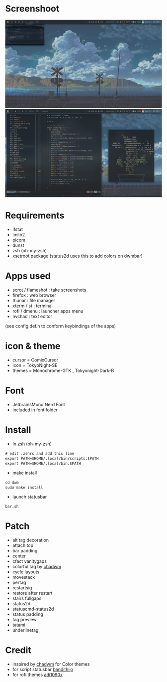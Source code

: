 # Screenshoot
<img src="https://github.com/yuraa-id/dwm/blob/main/screenshot/Screenshot_2023-08-22_14-33-17.png">
<img src="https://github.com/yuraa-id/dwm/blob/main/screenshot/Screenshot_2023-08-22_14-16-53.png">

# Requirements
- ifstat
- imlib2 
- picom
- dunst
- zsh (oh-my-zsh)
- xsetroot package (status2d uses this to add colors on dwmbar)

# Apps used
- scrot / flameshot : take screenshots
- firefox           : web browser
- thunar            : file manager
- xterm / st        : terminal
- rofi / dmenu      : launcher apps menu
- nvchad            : text editor

(see config.def.h to conform keybindings of the apps)

# icon & theme
- cursor = ComixCursor
- icon   = TokyoNight-SE
- themes = Monochrome-GTK , Tokyonight-Dark-B

# Font
- JetbrainsMono Nerd Font
- included in font folder

# Install 
- In zsh (oh-my-zsh)
```
# edit .zshrc and add this line
export PATH=$HOME/.local/bin/scripts:$PATH
export PATH=$HOME/.local/bin:$PATH
```
- make install
```
cd dwm
sudo make install
```
- launch statusbar
```
bar.sh
```

# Patch
- alt tag decoration
- attach top
- bar padding
- center
- cfact vanitygaps
- colorful tag by [chadwm](https://github.com/siduck/chadwm)
- cycle layouts
- movestack
- pertag
- restartsig
- restore after restart
- stairs fullgaps
- status2d
- statuscmd-status2d
- status padding
- tag preview
- tatami
- underlinetag

# Credit
- inspired by [chadwm](https://github.com/siduck/chadwm) for Color themes
- for script statusbar [bandithijo](https://bandithijo.dev/)
- for rofi themes [adi1090x](https://github.com/adi1090x/rofi/tree/master)
